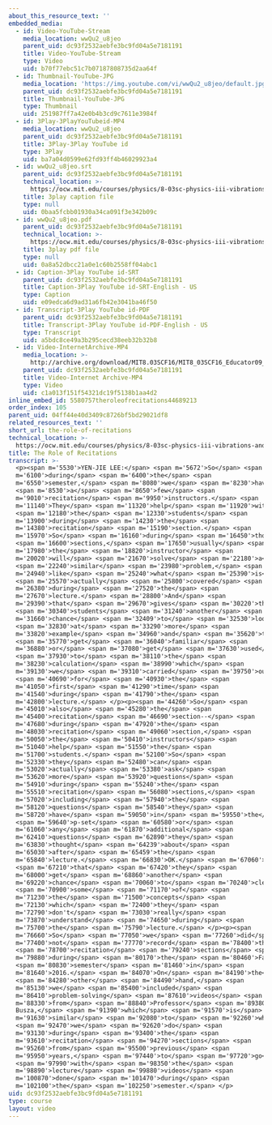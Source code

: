 ```yaml
---
about_this_resource_text: ''
embedded_media:
  - id: Video-YouTube-Stream
    media_location: wwQu2_u8jeo
    parent_uid: dc93f2532aebfe3bc9fd04a5e7181191
    title: Video-YouTube-Stream
    type: Video
    uid: b70f77ebc51c7b07187808735d2aa64f
  - id: Thumbnail-YouTube-JPG
    media_location: 'https://img.youtube.com/vi/wwQu2_u8jeo/default.jpg'
    parent_uid: dc93f2532aebfe3bc9fd04a5e7181191
    title: Thumbnail-YouTube-JPG
    type: Thumbnail
    uid: 251987ff7a42e0b4b3cd9c7611e3984f
  - id: 3Play-3PlayYouTubeid-MP4
    media_location: wwQu2_u8jeo
    parent_uid: dc93f2532aebfe3bc9fd04a5e7181191
    title: 3Play-3Play YouTube id
    type: 3Play
    uid: ba7a04d0599e62fd93ff4b46029923a4
  - id: wwQu2_u8jeo.srt
    parent_uid: dc93f2532aebfe3bc9fd04a5e7181191
    technical_location: >-
      https://ocw.mit.edu/courses/physics/8-03sc-physics-iii-vibrations-and-waves-fall-2016/instructor-insights/the-role-of-recitations/wwQu2_u8jeo.srt
    title: 3play caption file
    type: null
    uid: 0baa5fcbb01930a34ca091f3e342b09c
  - id: wwQu2_u8jeo.pdf
    parent_uid: dc93f2532aebfe3bc9fd04a5e7181191
    technical_location: >-
      https://ocw.mit.edu/courses/physics/8-03sc-physics-iii-vibrations-and-waves-fall-2016/instructor-insights/the-role-of-recitations/wwQu2_u8jeo.pdf
    title: 3play pdf file
    type: null
    uid: 0a8a52dbcc21a0e1c60b2558ff04abc1
  - id: Caption-3Play YouTube id-SRT
    parent_uid: dc93f2532aebfe3bc9fd04a5e7181191
    title: Caption-3Play YouTube id-SRT-English - US
    type: Caption
    uid: e09edca6d9ad31a6fb42e3041ba46f50
  - id: Transcript-3Play YouTube id-PDF
    parent_uid: dc93f2532aebfe3bc9fd04a5e7181191
    title: Transcript-3Play YouTube id-PDF-English - US
    type: Transcript
    uid: a5bdc8ce49a3b295cecd38eeb32b32b8
  - id: Video-InternetArchive-MP4
    media_location: >-
      http://archive.org/download/MIT8.03SCF16/MIT8_03SCF16_Educator09_Recitations_300k.mp4
    parent_uid: dc93f2532aebfe3bc9fd04a5e7181191
    title: Video-Internet Archive-MP4
    type: Video
    uid: c1a013f151f54321dc19f5138b1aa4d2
inline_embed_id: 5580757theroleofrecitations44689213
order_index: 105
parent_uid: 04ff44e40d3409c8726bf5bd29021df8
related_resources_text: ''
short_url: the-role-of-recitations
technical_location: >-
  https://ocw.mit.edu/courses/physics/8-03sc-physics-iii-vibrations-and-waves-fall-2016/instructor-insights/the-role-of-recitations
title: The Role of Recitations
transcript: >-
  <p><span m='5530'>YEN-JIE LEE:</span> <span m='5672'>So</span> <span
  m='6100'>during</span> <span m='6400'>the</span> <span
  m='6550'>semester,</span> <span m='8080'>we</span> <span m='8230'>have</span>
  <span m='8530'>a</span> <span m='8650'>few</span> <span
  m='9010'>recitation</span> <span m='9950'>instructors.</span> <span
  m='11140'>They</span> <span m='11320'>help</span> <span m='11920'>with</span>
  <span m='12180'>the</span> <span m='12330'>students</span> <span
  m='13900'>during</span> <span m='14230'>the</span> <span
  m='14380'>recitation</span> <span m='15190'>section.</span> <span
  m='15970'>So</span> <span m='16160'>during</span> <span m='16450'>those</span>
  <span m='16600'>sections,</span> <span m='17650'>usually</span> <span
  m='17980'>the</span> <span m='18820'>instructor</span> <span
  m='20020'>will</span> <span m='21670'>solve</span> <span m='22180'>a</span>
  <span m='22240'>similar</span> <span m='23980'>problem,</span> <span
  m='24940'>like</span> <span m='25240'>what</span> <span m='25390'>is</span>
  <span m='25570'>actually</span> <span m='25800'>covered</span> <span
  m='26380'>during</span> <span m='27520'>the</span> <span
  m='27670'>lecture.</span> <span m='28800'>And</span> <span
  m='29390'>that</span> <span m='29670'>gives</span> <span m='30220'>the</span>
  <span m='30340'>students</span> <span m='31240'>another</span> <span
  m='31660'>chance</span> <span m='32409'>to</span> <span m='32530'>look</span>
  <span m='32830'>at</span> <span m='33290'>more</span> <span
  m='33820'>example</span> <span m='34960'>and</span> <span m='35620'>to</span>
  <span m='35770'>get</span> <span m='36040'>familiar</span> <span
  m='36880'>or</span> <span m='37080'>get</span> <span m='37630'>used</span>
  <span m='37930'>to</span> <span m='38110'>the</span> <span
  m='38230'>calculation</span> <span m='38990'>which</span> <span
  m='39130'>we</span> <span m='39310'>carried</span> <span m='39750'>out</span>
  <span m='40690'>for</span> <span m='40930'>the</span> <span
  m='41050'>first</span> <span m='41290'>time</span> <span
  m='41540'>during</span> <span m='41790'>the</span> <span
  m='42800'>lecture.</span> </p><p><span m='44260'>So</span> <span
  m='45010'>also</span> <span m='45280'>the</span> <span
  m='45400'>recitation</span> <span m='46690'>section--</span> <span
  m='47680'>during</span> <span m='47920'>the</span> <span
  m='48030'>recitation</span> <span m='49060'>section,</span> <span
  m='50050'>the</span> <span m='50410'>instructors</span> <span
  m='51040'>help</span> <span m='51550'>the</span> <span
  m='51700'>students.</span> <span m='52100'>So</span> <span
  m='52330'>they</span> <span m='52480'>can</span> <span
  m='53020'>actually</span> <span m='53380'>ask</span> <span
  m='53620'>more</span> <span m='53920'>questions</span> <span
  m='54910'>during</span> <span m='55240'>the</span> <span
  m='55510'>recitation</span> <span m='56080'>sections,</span> <span
  m='57020'>including</span> <span m='57940'>the</span> <span
  m='58120'>questions</span> <span m='58540'>they</span> <span
  m='58720'>have</span> <span m='59050'>in</span> <span m='59550'>the</span>
  <span m='59640'>p-set</span> <span m='60580'>or</span> <span
  m='61060'>any</span> <span m='61870'>additional</span> <span
  m='62410'>questions</span> <span m='62890'>they</span> <span
  m='63830'>thought</span> <span m='64239'>about</span> <span
  m='65030'>after</span> <span m='65459'>the</span> <span
  m='65840'>lecture.</span> <span m='66830'>OK.</span> <span m='67060'>So</span>
  <span m='67210'>that</span> <span m='67420'>they</span> <span
  m='68000'>get</span> <span m='68860'>another</span> <span
  m='69220'>chance</span> <span m='70060'>to</span> <span m='70240'>clear</span>
  <span m='70900'>some</span> <span m='71170'>of</span> <span
  m='71230'>the</span> <span m='71500'>concepts</span> <span
  m='72130'>which</span> <span m='72400'>they</span> <span
  m='72790'>don't</span> <span m='73030'>really</span> <span
  m='73870'>understand</span> <span m='74650'>during</span> <span
  m='75700'>the</span> <span m='75790'>lecture.</span> </p><p><span
  m='76660'>So</span> <span m='77050'>we</span> <span m='77260'>did</span> <span
  m='77400'>not</span> <span m='77770'>record</span> <span m='78400'>the</span>
  <span m='78700'>recitation</span> <span m='79240'>sections</span> <span
  m='79880'>during</span> <span m='80170'>the</span> <span m='80460'>Fall</span>
  <span m='80830'>semester</span> <span m='81460'>in</span> <span
  m='81640'>2016.</span> <span m='84070'>On</span> <span m='84190'>the</span>
  <span m='84280'>other</span> <span m='84490'>hand,</span> <span
  m='85130'>we</span> <span m='85400'>included</span> <span
  m='86410'>problem-solving</span> <span m='87610'>videos</span> <span
  m='88330'>from</span> <span m='88840'>Professor</span> <span m='89380'>Wit
  Busza,</span> <span m='91390'>which</span> <span m='91570'>is</span> <span
  m='91630'>similar</span> <span m='92080'>to</span> <span m='92260'>what</span>
  <span m='92470'>we</span> <span m='92620'>do</span> <span
  m='93130'>during</span> <span m='93400'>the</span> <span
  m='93610'>recitation</span> <span m='94270'>sections</span> <span
  m='95260'>from</span> <span m='95500'>previous</span> <span
  m='95950'>years,</span> <span m='97440'>to</span> <span m='97720'>go</span>
  <span m='97990'>with</span> <span m='98350'>the</span> <span
  m='98890'>lecture</span> <span m='99880'>videos</span> <span
  m='100870'>done</span> <span m='101470'>during</span> <span
  m='102100'>the</span> <span m='102250'>semester.</span> </p>
uid: dc93f2532aebfe3bc9fd04a5e7181191
type: course
layout: video
---
```

